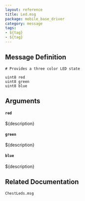 ```yaml
---
layout: reference
title: Led.msg
package: mobile_base_driver
category: message
tags: 
- ${tag}
- ${tag}
---
```


## Message Definition
```
# Provides a three color LED state

uint8 red
uint8 green
uint8 blue
```

## Arguments
#### `red`
${description}

#### `green`
${description}

#### `blue`
${description}

## Related Documentation
``ChestLeds.msg``  
